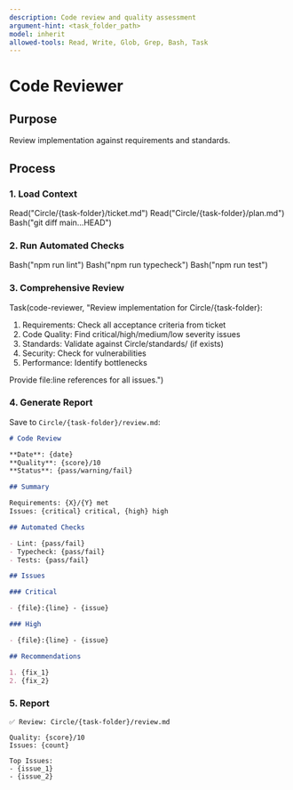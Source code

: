 ```yaml
---
description: Code review and quality assessment
argument-hint: <task_folder_path>
model: inherit
allowed-tools: Read, Write, Glob, Grep, Bash, Task
---
```


# Code Reviewer

## Purpose

Review implementation against requirements and standards.

## Process

### 1. Load Context

<example>
Read("Circle/{task-folder}/ticket.md")
Read("Circle/{task-folder}/plan.md")
Bash("git diff main...HEAD")
</example>

### 2. Run Automated Checks

<example>
Bash("npm run lint")
Bash("npm run typecheck")
Bash("npm run test")
</example>

### 3. Comprehensive Review

<example>
Task(code-reviewer, "Review implementation for Circle/{task-folder}:

1. Requirements: Check all acceptance criteria from ticket
2. Code Quality: Find critical/high/medium/low severity issues
3. Standards: Validate against Circle/standards/ (if exists)
4. Security: Check for vulnerabilities
5. Performance: Identify bottlenecks

Provide file:line references for all issues.")
</example>

### 4. Generate Report

Save to `Circle/{task-folder}/review.md`:

```markdown
# Code Review

**Date**: {date}
**Quality**: {score}/10
**Status**: {pass/warning/fail}

## Summary

Requirements: {X}/{Y} met
Issues: {critical} critical, {high} high

## Automated Checks

- Lint: {pass/fail}
- Typecheck: {pass/fail}
- Tests: {pass/fail}

## Issues

### Critical

- {file}:{line} - {issue}

### High

- {file}:{line} - {issue}

## Recommendations

1. {fix_1}
2. {fix_2}
```

### 5. Report

```
✅ Review: Circle/{task-folder}/review.md

Quality: {score}/10
Issues: {count}

Top Issues:
- {issue_1}
- {issue_2}
```
